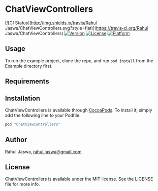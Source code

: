 # ChatViewControllers

[![CI Status](http://img.shields.io/travis/Rahul Jaswa/ChatViewControllers.svg?style=flat)](https://travis-ci.org/Rahul Jaswa/ChatViewControllers)
[![Version](https://img.shields.io/cocoapods/v/ChatViewControllers.svg?style=flat)](http://cocoapods.org/pods/ChatViewControllers)
[![License](https://img.shields.io/cocoapods/l/ChatViewControllers.svg?style=flat)](http://cocoapods.org/pods/ChatViewControllers)
[![Platform](https://img.shields.io/cocoapods/p/ChatViewControllers.svg?style=flat)](http://cocoapods.org/pods/ChatViewControllers)

## Usage

To run the example project, clone the repo, and run `pod install` from the Example directory first.

## Requirements

## Installation

ChatViewControllers is available through [CocoaPods](http://cocoapods.org). To install
it, simply add the following line to your Podfile:

```ruby
pod "ChatViewControllers"
```

## Author

Rahul Jaswa, rahul.jaswa@gmail.com

## License

ChatViewControllers is available under the MIT license. See the LICENSE file for more info.
